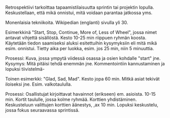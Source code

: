 Retrospektiivi tarkoittaa tapaamistilaisuutta sprintin tai projektin lopulla. Keskustellaan, että mikä onnistui, mitä voidaan parantaa jatkossa yms. 

Monenlaisia tekniikoita. Wikipedian (englanti) sivulla yli 30. 

Esimerkkinä "Start, Stop, Continue, More of, Less of Wheel", jossa nimet antavat vihjettä sisällöstä.  Kesto 10-25 min riippuen ryhmän koosta. 
Käytetään tiedon saamiseksi aluksi esitettuihin kysymyksiin eli mitä mikä esim. onnistui. Tietty aika per luokka, esim. jos 25 min, niin 5 minuuttia. 

Prosessi: Kuva, jossa ympytä viidessä osassa ja osien kohdalle "start" jne. Kysymys: Mitä pitäisi tehdä enemmän jne. Kommentointiin kannustaminen ja lopuksi tiivistelmä- 


Toinen esimerkki: "Glad, Sad, Mad". Kesto jopa  60 min. Mitkä asiat tekivät iloiseksi jne. Esim. valkotaululla. 

Prosessi: Osallistujat kirjoittavat havainnot (erikseen) em. asioista. 10-15 min. Kortit taululle, jossa kolme ryhmää. Korttien yhdistäminen. Keskusteluun valittujen korttien äänestys, ,ax 10 min. Lopuksi keskustelu, jossa fokus seuraavassa sprintissä.

